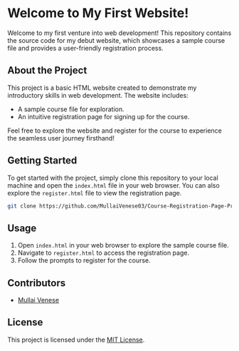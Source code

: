 # Welcome to My First Website!

Welcome to my first venture into web development! This repository contains the source code for my debut website, which showcases a sample course file and provides a user-friendly registration process.

## About the Project

This project is a basic HTML website created to demonstrate my introductory skills in web development. The website includes:

- A sample course file for exploration.
- An intuitive registration page for signing up for the course.

Feel free to explore the website and register for the course to experience the seamless user journey firsthand!

## Getting Started

To get started with the project, simply clone this repository to your local machine and open the `index.html` file in your web browser. You can also explore the `register.html` file to view the registration page.

```bash
git clone https://github.com/MullaiVenese03/Course-Registration-Page-Project.git
```

## Usage

1. Open `index.html` in your web browser to explore the sample course file.
2. Navigate to `register.html` to access the registration page.
3. Follow the prompts to register for the course.

## Contributors

- [Mullai Venese](https://github.com/MullaiVenese03/)

## License

This project is licensed under the [MIT License](LICENSE).
